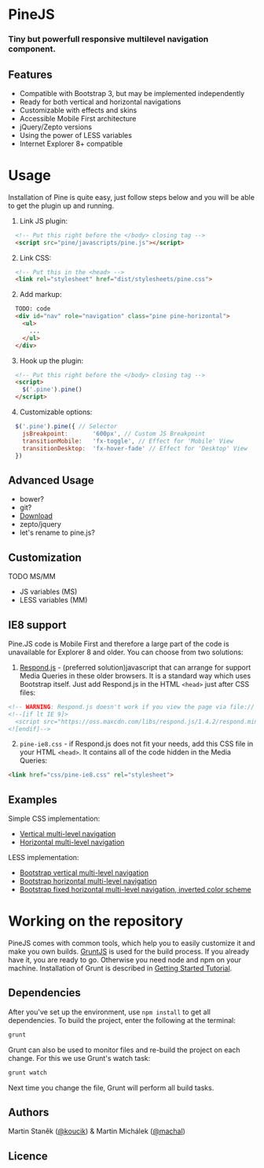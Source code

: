 # PineJS

### Tiny but powerfull responsive multilevel navigation component.

## Features

* Compatible with Bootstrap 3, but may be implemented independently
* Ready for both vertical and horizontal navigations
* Customizable with effects and skins
* Accessible Mobile First architecture
* jQuery/Zepto versions
* Using the power of LESS variables
* Internet Explorer 8+ compatible

# Usage 

Installation of Pine is quite easy, just follow steps below and you will be able to get the plugin up and running.

<!---If you notice any bugs, please post them to [GitHub issues](github_url).-->

1. Link JS plugin:
```html
  <!-- Put this right before the </body> closing tag -->
  <script src="pine/javascripts/pine.js"></script>
```

2. Link CSS:
```html
  <!-- Put this in the <head> -->
  <link rel="stylesheet" href="dist/stylesheets/pine.css">
```

2. Add markup:
```html
  TODO: code
  <div id="nav" role="navigation" class="pine pine-horizontal">
    <ul>
      ...
    </ul>
  </div>
```

3. Hook up the plugin:
```html
  <!-- Put this right before the </body> closing tag -->
  <script>
    $('.pine').pine()
  </script>
```

4. Customizable options:
```javascript
  $('.pine').pine({ // Selector
    jsBreakpoint:       '600px', // Custom JS Breakpoint
    transitionMobile:   'fx-toggle', // Effect for 'Mobile' View
    transitionDesktop:  'fx-hover-fade' // Effect for 'Desktop' View
  })
```
## Advanced Usage

* bower?
* git?
* [Download](#TODO)
* zepto/jquery
* let's rename <script src="../dist/javascripts/app.js"></script> to pine.js?

## Customization

TODO MS/MM

* JS variables (MS)
* LESS variables (MM)


## IE8 support

Pine.JS code is Mobile First and therefore a large part of the code is unavailable for Explorer 8 and older. You can choose from two solutions: 

1) [Respond.js](https://github.com/scottjehl/Respond) - (preferred solution)javascript that can arrange for support Media Queries in these older browsers. It is a standard way which uses Bootstrap itself. Just add Respond.js in the HTML `<head>` just after CSS files: 


```html
<!-- WARNING: Respond.js doesn't work if you view the page via file:// -->
<!--[if lt IE 9]>
  <script src="https://oss.maxcdn.com/libs/respond.js/1.4.2/respond.min.js"></script>
<![endif]-->
```

2) `pine-ie8.css` - if Respond.js does not fit your needs, add this CSS file in your HTML `<head>`. It contains all of the code hidden in the Media Queries:

```html
<link href="css/pine-ie8.css" rel="stylesheet">
```

## Examples

<!-- TODO MM -->

Simple CSS implementation:

* [Vertical multi-level navigation](#/vertical/)
* [Horizontal multi-level navigation](#/horizontal/)

LESS implementation:

* [Bootstrap vertical multi-level navigation](#/bootstrap-vertical/)
* [Bootstrap horizontal multi-level navigation](#/bootstrap-horizontal/)
* [Bootstrap fixed horizontal multi-level navigation, inverted color scheme](#/bootstrap-fixed/)

# Working on the repository

PineJS comes with common tools, which help you to easily customize it and make you own builds. [GruntJS](http://gruntjs.com/) is used for the build process. If you already have it, you are ready to go. Otherwise you need node and npm on your machine. Installation of Grunt is described in [Getting Started Tutorial](http://gruntjs.com/getting-started).

## Dependencies

After you've set up the environment, use ```npm install``` to get all dependencies. To build the project, enter the following at the terminal:

```sh
grunt
```

Grunt can also be used to monitor files and re-build the project on each change. For this we use Grunt's watch task:

```sh
grunt watch
```

Next time you change the file, Grunt will perform all build tasks.


## Authors

Martin Staněk ([@koucik](https://twitter.com/koucik)) & Martin Michálek ([@machal](https://twitter.com/machal))


## Licence



